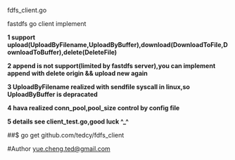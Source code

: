 fdfs_client.go

fastdfs go client implement

**1 support upload(UploadByFilename,UploadByBuffer),download(DownloadToFile,DownloadToBuffer),delete(DeleteFile)**

**2 append is not support(limited by fastdfs server),you can implement append with delete origin && upload new again**

**3 UploadByFilename realized with sendfile syscall in linux,so UploadByBuffer is depracated**

**4 hava realized conn_pool,pool_size control by config file**

**5 details see client_test.go,good luck ^_^**

##$ go get github.com/tedcy/fdfs_client

#Author
yue.cheng.ted@gmail.com
